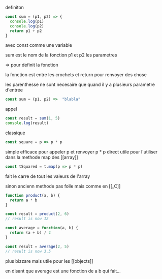 definiton


```js
const sum = (p1, p2) => {
  console.log(p1)
  console.log(p2)
  return p1 + p2
}
```
avec const comme une variable

sum est le nom de la fonction
p1 et p2 les parametres

=> pour definit la fonction

la fonction est entre les crochets
et return pour renvoyer des chose

les parenthesse ne sont necesaire que quand il y a plusieurs parametre d'entrée

```js
const sum = (p1, p2) =>  "blabla"

```


appel

```js
const result = sum(1, 5)
console.log(result)
```
classique



```js
const square = p => p * p
```

simple efficace pour appeler p et renvoyer p * p direct
utile pour l'utiliser dans la methode map des [[array]]

```js
const tSquared = t.map(p => p * p)
```
fait le carre de tout les valeurs de l'array 


sinon ancienn methode pas folle mais comme en [[_C]]

```js
function product(a, b) {
  return a * b
}

const result = product(2, 6)
// result is now 12
```



```js
const average = function(a, b) {
  return (a + b) / 2
}

const result = average(2, 5)
// result is now 3.5
```

plus bizzare mais utile pour les [[objects]]

en disant que average est une fonction de a b qui fait...

